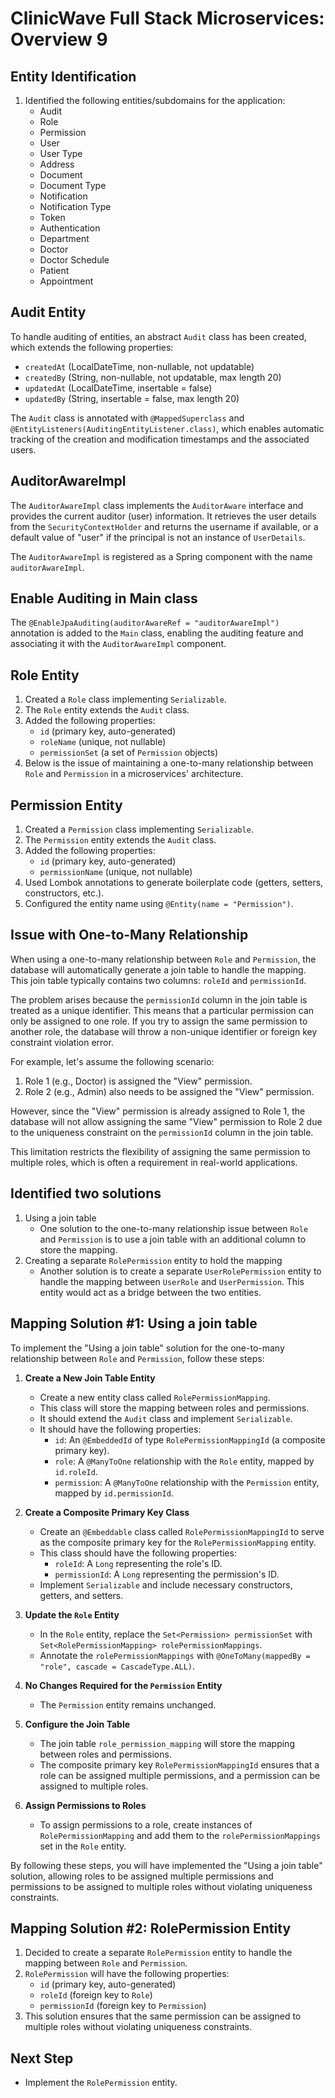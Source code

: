 # ClinicWave Full Stack Microservices: Overview 9

## Entity Identification

1. Identified the following entities/subdomains for the application:
   - Audit
   - Role
   - Permission
   - User
   - User Type
   - Address
   - Document
   - Document Type
   - Notification
   - Notification Type
   - Token
   - Authentication
   - Department
   - Doctor
   - Doctor Schedule
   - Patient
   - Appointment

## Audit Entity

To handle auditing of entities, an abstract `Audit` class has been created, which extends the following properties:

  - `createdAt` (LocalDateTime, non-nullable, not updatable)
  - `createdBy` (String, non-nullable, not updatable, max length 20)
  - `updatedAt` (LocalDateTime, insertable = false)
  - `updatedBy` (String, insertable = false, max length 20)

The `Audit` class is annotated with `@MappedSuperclass` and `@EntityListeners(AuditingEntityListener.class)`, which enables automatic tracking of the creation and modification timestamps and the associated users.

## AuditorAwareImpl

The `AuditorAwareImpl` class implements the `AuditorAware` interface and provides the current auditor (user) information. It retrieves the user details from the `SecurityContextHolder` and returns the username if available, or a default value of "user" if the principal is not an instance of `UserDetails`.

The `AuditorAwareImpl` is registered as a Spring component with the name `auditorAwareImpl`.

## Enable Auditing in Main class

The `@EnableJpaAuditing(auditorAwareRef = "auditorAwareImpl")` annotation is added to the `Main` class, enabling the auditing feature and associating it with the `AuditorAwareImpl` component.

## Role Entity

1. Created a `Role` class implementing `Serializable`.
2. The `Role` entity extends the `Audit` class.
3. Added the following properties:
    - `id` (primary key, auto-generated)
    - `roleName` (unique, not nullable)
    - `permissionSet` (a set of `Permission` objects)
4. Below is the issue of maintaining a one-to-many relationship between `Role` and `Permission` in a microservices' architecture.

## Permission Entity

1. Created a `Permission` class implementing `Serializable`.
2. The `Permission` entity extends the `Audit` class.
3. Added the following properties:
   - `id` (primary key, auto-generated)
   - `permissionName` (unique, not nullable)
4. Used Lombok annotations to generate boilerplate code (getters, setters, constructors, etc.).
5. Configured the entity name using `@Entity(name = "Permission")`.

## Issue with One-to-Many Relationship

When using a one-to-many relationship between `Role` and `Permission`, the database will automatically generate a join table to handle the mapping. This join table typically contains two columns: `roleId` and `permissionId`.

The problem arises because the `permissionId` column in the join table is treated as a unique identifier. This means that a particular permission can only be assigned to one role. If you try to assign the same permission to another role, the database will throw a non-unique identifier or foreign key constraint violation error.

For example, let's assume the following scenario:

1. Role 1 (e.g., Doctor) is assigned the "View" permission.
2. Role 2 (e.g., Admin) also needs to be assigned the "View" permission.

However, since the "View" permission is already assigned to Role 1, the database will not allow assigning the same "View" permission to Role 2 due to the uniqueness constraint on the `permissionId` column in the join table.

This limitation restricts the flexibility of assigning the same permission to multiple roles, which is often a requirement in real-world applications.

## Identified two solutions
1. Using a join table
    - One solution to the one-to-many relationship issue between `Role` and `Permission` is to use a join table with an additional column to store the mapping.
2. Creating a separate `RolePermission` entity to hold the mapping
    - Another solution is to create a separate `UserRolePermission` entity to handle the mapping between `UserRole` and `UserPermission`. This entity would act as a bridge between the two entities.

## Mapping Solution #1: Using a join table

To implement the "Using a join table" solution for the one-to-many relationship between `Role` and `Permission`, follow these steps:

1. **Create a New Join Table Entity**
    - Create a new entity class called `RolePermissionMapping`.
    - This class will store the mapping between roles and permissions.
    - It should extend the `Audit` class and implement `Serializable`.
    - It should have the following properties:
        - `id`: An `@EmbeddedId` of type `RolePermissionMappingId` (a composite primary key).
        - `role`: A `@ManyToOne` relationship with the `Role` entity, mapped by `id.roleId`.
        - `permission`: A `@ManyToOne` relationship with the `Permission` entity, mapped by `id.permissionId`.

2. **Create a Composite Primary Key Class**
    - Create an `@Embeddable` class called `RolePermissionMappingId` to serve as the composite primary key for the `RolePermissionMapping` entity.
    - This class should have the following properties:
        - `roleId`: A `Long` representing the role's ID.
        - `permissionId`: A `Long` representing the permission's ID.
    - Implement `Serializable` and include necessary constructors, getters, and setters.

3. **Update the `Role` Entity**
    - In the `Role` entity, replace the `Set<Permission> permissionSet` with `Set<RolePermissionMapping> rolePermissionMappings`.
    - Annotate the `rolePermissionMappings` with `@OneToMany(mappedBy = "role", cascade = CascadeType.ALL)`.

4. **No Changes Required for the `Permission` Entity**
    - The `Permission` entity remains unchanged.

5. **Configure the Join Table**
    - The join table `role_permission_mapping` will store the mapping between roles and permissions.
    - The composite primary key `RolePermissionMappingId` ensures that a role can be assigned multiple permissions, and a permission can be assigned to multiple roles.

6. **Assign Permissions to Roles**
    - To assign permissions to a role, create instances of `RolePermissionMapping` and add them to the `rolePermissionMappings` set in the `Role` entity.

By following these steps, you will have implemented the "Using a join table" solution, allowing roles to be assigned multiple permissions and permissions to be assigned to multiple roles without violating uniqueness constraints.

## Mapping Solution #2: RolePermission Entity

1. Decided to create a separate `RolePermission` entity to handle the mapping between `Role` and `Permission`.
2. `RolePermission` will have the following properties:
   - `id` (primary key, auto-generated)
   - `roleId` (foreign key to `Role`)
   - `permissionId` (foreign key to `Permission`)
3. This solution ensures that the same permission can be assigned to multiple roles without violating uniqueness constraints.

## Next Step

- Implement the `RolePermission` entity.